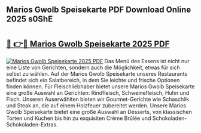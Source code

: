 ## Marios Gwolb Speisekarte PDF Download Online 2025 s0ShE

# <h2><a href="http://gc7gszx.nevu.top/?p=Marios+Gwolb+Speisekarte">🔗 👉🔴 Marios Gwolb Speisekarte 2025 PDF</a></h2>

[![Marios Gwolb Speisekarte 2025 PDF](https://i.imgur.com/dBaPXMq.png)](http://gc7gszx.nevu.top/?p=Marios+Gwolb+Speisekarte)
Das Menü des Essens ist nicht nur eine Liste von Gerichten, sondern auch die Möglichkeit, etwas für sich selbst zu wählen. Auf der Marios Gwolb Speisekarte unseres Restaurants befindet sich ein Salatbereich, in dem Sie leichte und frische Optionen finden können. Für Fleischliebhaber bietet unsere Marios Gwolb Speisekarte eine große Auswahl an Gerichten: Rindfleisch, Schweinefleisch, Huhn und Fisch. Unseren Auserwählten bieten wir Gourmet-Gerichte wie Schaschlik und Steak an, die auf einem Holzfeuer zubereitet werden. Unsere Marios Gwolb Speisekarte bietet eine große Auswahl an Desserts, von klassischen Torten und Kuchen bis hin zu exquisiten Crème Brûlée und Schokoladen-Schokoladen-Extras.
